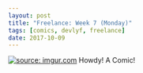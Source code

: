 ```yaml
---
layout: post
title: "Freelance: Week 7 (Monday)"
tags: [comics, devlyf, freelance]
date: 2017-10-09
---
```

<!-- #19 -->
[![](https://i.imgur.com/tKzRXcM.jpeg "source: imgur.com")](https://i.imgur.com/tKzRXcM.jpeg)
Howdy! A Comic!
